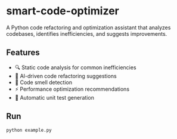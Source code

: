 # smart-code-optimizer

A Python code refactoring and optimization assistant that analyzes codebases, identifies inefficiencies, and suggests improvements.

## Features

- 🔍 Static code analysis for common inefficiencies
- 🤖 AI-driven code refactoring suggestions
- 🦨 Code smell detection
- ⚡ Performance optimization recommendations
- 🧪 Automatic unit test generation

## Run

```bash
python example.py
```

<br>
